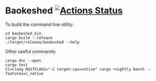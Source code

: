 # Baokeshed [![Actions Status](https://github.com/oconnor663/baokeshed/workflows/tests/badge.svg)](https://github.com/oconnor663/baokeshed/actions)

To build the command line utility:

```
cd baokeshed_bin
cargo build --release
./target/release/baokeshed --help
```

Other useful commands:

```
cargo doc --open
cargo test
CC=clang RUSTFLAGS="-C target-cpu=native" cargo +nightly bench --features=c_native
```
